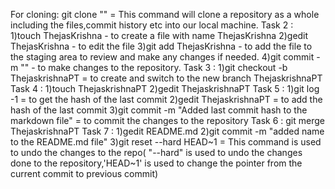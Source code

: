 For cloning: git clone "<link to the repo>" = This command will clone a repository as a whole including the files,commit history etc into our local machine.
Task 2 : 
	1)touch ThejasKrishna - to create a file with name ThejasKrishna
	2)gedit ThejasKrishna - to edit the file 
	3)git add ThejasKrishna - to add the file to the staging area to review and make any changes if needed.
	4)git commit -m "<message>" - to make changes to the repository.
Task 3 :
	1)git checkout -b ThejaskrishnaPT = to create and switch to the new branch ThejaskrishnaPT
Task 4 :
	1)touch ThejaskrishnaPT
	2)gedit ThejaskrishnaPT
Task 5 :
	1)git log -1 = to get the hash of the last commit
	2)gedit ThejaskrishnaPT = to add the hash of the last commit
	3)git commit -m "Added last commit hash to the markdown file" = to commit the changes to the repository
Task 6 :
	git merge ThejaskrishnaPT
Task 7 :
	1)gedit README.md
	2)git commit -m "added name to the README.md file"
	3)git reset --hard HEAD~1 = This command is used to undo the changes to the repo( "--hard" is used to undo the changes done to the repository,'HEAD~1' is used to change the pointer from the current 		commit to previous commit)
	
